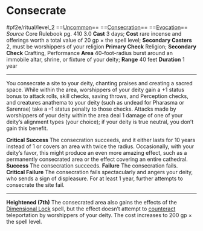 # Consecrate
#pf2e/ritual/level_2
==[Uncommon](Uncommon.md)== ==[Consecration](Consecration)== ==[Evocation](Evocation.md)==
*Source* Core Rulebook pg. 410 3.0
**Cast** 3 days; **Cost** rare incense and offerings worth a total value of 20 gp × the spell level; **Secondary Casters** 2, must be worshippers of your religion
**Primary Check** Religion; **Secondary Check** Crafting, Performance
**Area** 40-foot-radius burst around an immobile altar, shrine, or fixture of your deity; **Range** 40 feet
**Duration** 1 year

---
You consecrate a site to your deity, chanting praises and creating a sacred space. While within the area, worshippers of your deity gain a +1 status bonus to attack rolls, skill checks, saving throws, and Perception checks, and creatures anathema to your deity (such as undead for Pharasma or Sarenrae) take a –1 status penalty to those checks. Attacks made by worshippers of your deity within the area deal 1 damage of one of your deity’s alignment types (your choice); if your deity is true neutral, you don’t gain this benefit.

**Critical Success** The consecration succeeds, and it either lasts for 10 years instead of 1 or covers an area with twice the radius. Occasionally, with your deity’s favor, this might produce an even more amazing effect, such as a permanently consecrated area or the effect covering an entire cathedral.
**Success** The consecration succeeds.
**Failure** The consecration fails.
**Critical Failure** The consecration fails spectacularly and angers your deity, who sends a sign of displeasure. For at least 1 year, further attempts to consecrate the site fail.

<hr>

**Heightened (7th)** The consecrated area also gains the effects of the [Dimensional Lock](Dimensional%20Lock.md) spell, but the effect doesn’t attempt to [counteract](Counteracting.md) teleportation by worshippers of your deity. The cost increases to 200 gp × the spell level.